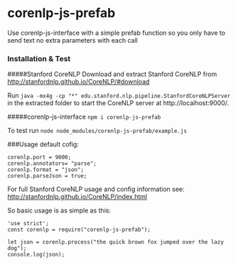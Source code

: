 # corenlp-js-prefab
Use corenlp-js-interface with a simple prefab function so you only have to send text no extra parameters with each call


### Installation & Test
#####Stanford CoreNLP
Download and extract Stanford CoreNLP from http://stanfordnlp.github.io/CoreNLP/#download

Run `java -mx4g -cp "*" edu.stanford.nlp.pipeline.StanfordCoreNLPServer` in the extracted folder to start the CoreNLP server at http://localhost:9000/.

#####corenlp-js-interface
`npm i corenlp-js-prefab`

To test run `node node_modules/corenlp-js-prefab/example.js`

###Usage 
default cofig:
```
corenlp.port = 9000;
corenlp.annotators= "parse";
corenlp.format = "json";
corenlp.parseJson = true;
```
For full Stanford CoreNLP usage and config information see: http://stanfordnlp.github.io/CoreNLP/index.html

So basic usage is as simple as this:

```
'use strict';
const corenlp = require("corenlp-js-prefab");

let json = corenlp.process("the quick brown fox jumped over the lazy dog");
console.log(json);
```
